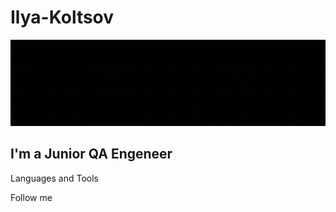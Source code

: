 # Ilya-Koltsov
[![Header](https://github.com/Misorant/Ilya-Koltsov/blob/main/assets/GIF_20240806_221613_297.gif)](https://www.instagram.com/kolts0v_ilya?utm_source=qr&igsh=MXhubHcxODZtb2QzMA==)

## I'm a Junior QA Engeneer

Languages and Tools

Follow me